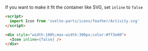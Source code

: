 If you want to make it fit the container like SVG, set `inline` to `false`

```html
<script>
  import Icon from 'svelte-parts/icons/feather/Activity.svg'
</script>

<div style="width:100%;max-width:300px;color:#ff3e00">
  <Icon inline={false} />
</div>
```
